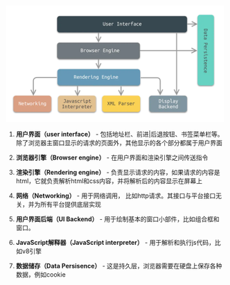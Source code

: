 ![浏览器的组成结构](https://github.com/wanghan0921/performance/blob/main/img/7707397-d5be1fbce7de7af4.webp)

1. **用户界面（user interface）** - 包括地址栏、前进|后退按钮、书签菜单栏等。除了浏览器主窗口显示的请求的页面外，其他显示的各个部分都属于用户界面

2. **浏览器引擎（Browser engine）** - 在用户界面和渲染引擎之间传送指令

3. **渲染引擎（Rendering engine）** - 负责显示请求的内容，如果请求的内容是html，它就负责解析html和css内容，并将解析后的内容显示在屏幕上

4. **网络（Networking）** - 用于网络调用， 比如http请求。其接口与平台接口无关，并为所有平台提供底层实现

5. **用户界面后端（UI Backend）** - 用于绘制基本的窗口小部件，比如组合框和窗口。

6. **JavaScript解释器（JavaScript interpreter）** - 用于解析和执行js代码，比如v8引擎

7. **数据储存（Data Persisence）** - 这是持久层，浏览器需要在硬盘上保存各种数据，例如cookie
